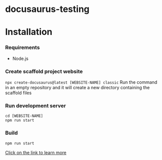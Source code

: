 # docusaurus-testing

# Installation

### Requirements
- Node.js

### Create scaffold project website
`npx create-docusaurus@latest [WEBSITE-NAME] classic`
Run the command in an empty repository and it will create a new directory containing the scaffold files

### Run development server
```npm
cd [WEBSITE-NAME]
npm run start
```

### Build 
```npm
npm run start
```

[Click on the link to learn more](https://docusaurus.io/docs/installation)
